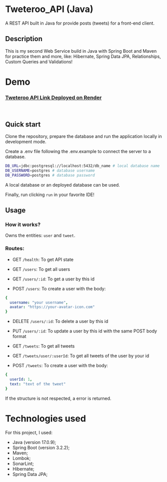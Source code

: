 # Tweteroo_API (Java)

A REST API built in Java for provide posts (tweets) for a front-end client.

## Description

This is my second Web Service build in Java with Spring Boot and Maven for practice them and more, like: Hibernate, Spring Data JPA, Relationships, Custom Queries and Validations!

# Demo

### [Tweteroo API Link Deployed on Render](https://boardcamp-java-api.onrender.com)

<br />

## Quick start

Clone the repository, prepare the database and run the application locally in development mode.

Create a .env file following the .env.example to connect the server to a database.

```bash
DB_URL=jdbc:postgresql://localhost:5432/db_name # local database name
DB_USERNAME=postgres # database username
DB_PASSWORD=postgres # database password
```

A local database or an deployed database can be used.

Finally, run clicking `run` in your favorite IDE!

## Usage

### How it works?

Owns the entities: `user` and `tweet`.

### Routes:

- GET `/health`: To get API state

- GET `/users`: To get all users

- GET `/users/:id`: To get a user by this id

- POST `/users`: To create a user with the body:

```yml
{
  username: "your username",
  avatar: "https://your-avatar-icon.com"
}
```

- DELETE `/users/:id`: To delete a user by this id

- PUT `/users/:id`: To update a user by this id with the same POST body format

- GET `/tweets`: To get all tweets

- GET `/tweets/user/:userId`: To get all tweets of the user by your id

- POST `/tweets`: To create a user with the body:

```yml
{
  userId: 1,
  text: "text of the tweet"
}
```

If the structure is not respected, a error is returned.

# Technologies used

For this project, I used:

- Java (version 17.0.9);
- Spring Boot (version 3.2.2);
- Maven;
- Lombok;
- SonarLint;
- Hibernate;
- Spring Data JPA;
